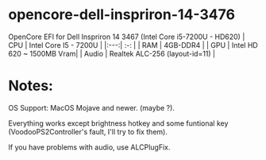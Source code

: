 # opencore-dell-inspriron-14-3476
OpenCore EFI for Dell Inspriron 14 3467 (Intel Core i5-7200U - HD620)
| CPU | Intel Core I5 - 7200U |
|:---:| :-:                   |
| RAM | 4GB-DDR4              |
| GPU | Intel HD 620 ~ 1500MB Vram|
| Audio | Realtek ALC-256 (layout-id=11) |
# Notes:
OS Support: MacOS Mojave and newer. (maybe ?). 

Everything works except brightness hotkey and some funtional key (VoodooPS2Controller's fault, I'll try to fix them).  

If you have problems with audio, use ALCPlugFix.  
